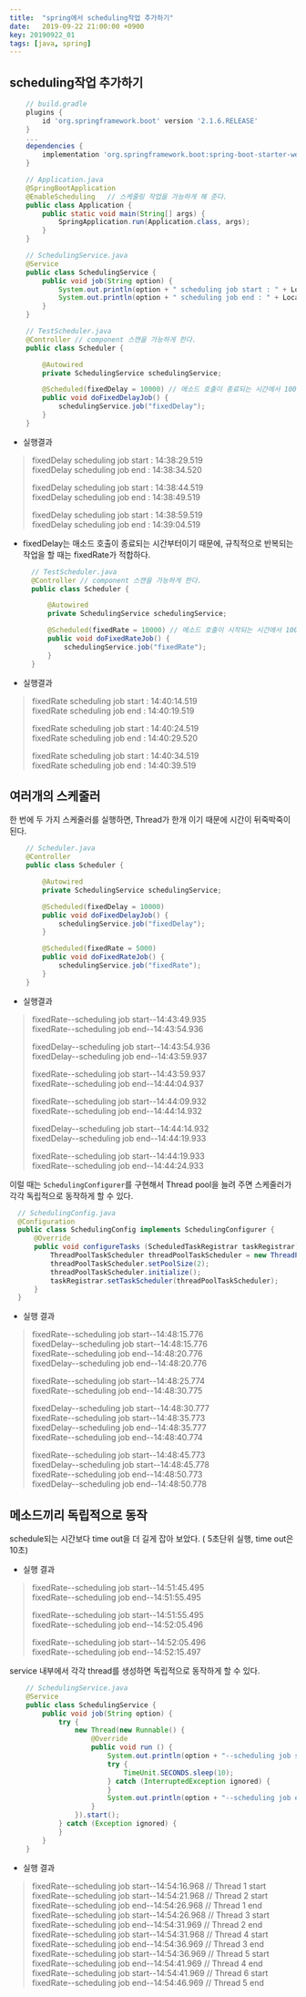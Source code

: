 ```yaml
---
title:  "spring에서 scheduling작업 추가하기"
date:   2019-09-22 21:00:00 +0900
key: 20190922_01
tags: [java, spring]
---
```


## scheduling작업 추가하기

```groovy
    // build.gradle 
    plugins { 
        id 'org.springframework.boot' version '2.1.6.RELEASE' 
    } 
    ...     
    dependencies { 
        implementation 'org.springframework.boot:spring-boot-starter-web' 
    } 
```

```java
    // Application.java 
    @SpringBootApplication 
    @EnableScheduling   // 스케줄링 작업을 가능하게 해 준다. 
    public class Application { 
        public static void main(String[] args) { 
            SpringApplication.run(Application.class, args); 
        } 
    } 
```

```java
    // SchedulingService.java 
    @Service 
    public class SchedulingService { 
        public void job(String option) { 
            System.out.println(option + " scheduling job start : " + LocalTime.now()); 
            System.out.println(option + " scheduling job end : " + LocalTime.now()); 
        } 
    } 
```

```java
    // TestScheduler.java 
    @Controller // component 스캔을 가능하게 한다. 
    public class Scheduler { 

        @Autowired 
        private SchedulingService schedulingService; 

        @Scheduled(fixedDelay = 10000) // 메소드 호출이 종료되는 시간에서 10000ms 이후 재 호출 
        public void doFixedDelayJob() { 
            schedulingService.job("fixedDelay"); 
        } 
    } 
```

-  실행결과  
>    fixedDelay scheduling job start : 14:38:29.519  
>    fixedDelay scheduling job end : 14:38:34.520
>    
>    fixedDelay scheduling job start : 14:38:44.519  
>    fixedDelay scheduling job end : 14:38:49.519
>    
>    fixedDelay scheduling job start : 14:38:59.519  
>    fixedDelay scheduling job end : 14:39:04.519
    
-   fixedDelay는 매소드 호출이 종료되는 시간부터이기 때문에, 규칙적으로 반복되는 작업을 할 때는 fixedRate가 적합하다.
    ```java
      // TestScheduler.java 
      @Controller // component 스캔을 가능하게 한다. 
      public class Scheduler { 
    
          @Autowired 
          private SchedulingService schedulingService; 
    
          @Scheduled(fixedRate = 10000) // 메소드 호출이 시작되는 시간에서 10000ms 이후 재 호출 
          public void doFixedRateJob() { 
              schedulingService.job("fixedRate"); 
          } 
      } 
    ```
    
-   실행결과  
>    fixedRate scheduling job start : 14:40:14.519  
>    fixedRate scheduling job end : 14:40:19.519
>    
>    fixedRate scheduling job start : 14:40:24.519  
>    fixedRate scheduling job end : 14:40:29.520
>    
>    fixedRate scheduling job start : 14:40:34.519  
>    fixedRate scheduling job end : 14:40:39.519
    
## 여러개의 스케줄러

한 번에 두 가지 스케줄러를 실행하면, Thread가 한개 이기 때문에 시간이 뒤죽박죽이 된다.
```java
    // Scheduler.java 
    @Controller 
    public class Scheduler { 

        @Autowired 
        private SchedulingService schedulingService; 

        @Scheduled(fixedDelay = 10000) 
        public void doFixedDelayJob() { 
            schedulingService.job("fixedDelay"); 
        } 

        @Scheduled(fixedRate = 5000) 
        public void doFixedRateJob() { 
            schedulingService.job("fixedRate"); 
        } 
    } 
```

-   실행결과  
>    fixedRate--scheduling job start--14:43:49.935  
>    fixedRate--scheduling job end--14:43:54.936
>    
>    fixedDelay--scheduling job start--14:43:54.936  
>    fixedDelay--scheduling job end--14:43:59.937
>    
>    fixedRate--scheduling job start--14:43:59.937  
>    fixedRate--scheduling job end--14:44:04.937
>    
>    fixedRate--scheduling job start--14:44:09.932  
>    fixedRate--scheduling job end--14:44:14.932
>    
>    fixedDelay--scheduling job start--14:44:14.932  
>    fixedDelay--scheduling job end--14:44:19.933
>    
>    fixedRate--scheduling job start--14:44:19.933  
>    fixedRate--scheduling job end--14:44:24.933  

이럴 때는 `SchedulingConfigurer`를 구현해서 Thread pool을 늘려 주면 스케줄러가 각각 독립적으로 동작하게 할 수 있다.
```java
  // SchedulingConfig.java 
  @Configuration 
  public class SchedulingConfig implements SchedulingConfigurer { 
      @Override 
      public void configureTasks (ScheduledTaskRegistrar taskRegistrar) { 
          ThreadPoolTaskScheduler threadPoolTaskScheduler = new ThreadPoolTaskScheduler(); 
          threadPoolTaskScheduler.setPoolSize(2); 
          threadPoolTaskScheduler.initialize(); 
          taskRegistrar.setTaskScheduler(threadPoolTaskScheduler); 
      } 
  } 
```
    
-   실행 결과  
>    fixedRate--scheduling job start--14:48:15.776  
>    fixedDelay--scheduling job start--14:48:15.776  
>    fixedRate--scheduling job end--14:48:20.776  
>    fixedDelay--scheduling job end--14:48:20.776
>    
>    fixedRate--scheduling job start--14:48:25.774  
>    fixedRate--scheduling job end--14:48:30.775
>    
>    fixedDelay--scheduling job start--14:48:30.777  
>    fixedRate--scheduling job start--14:48:35.773  
>    fixedDelay--scheduling job end--14:48:35.777  
>    fixedRate--scheduling job end--14:48:40.774
>    
>    fixedRate--scheduling job start--14:48:45.773  
>    fixedDelay--scheduling job start--14:48:45.778  
>    fixedRate--scheduling job end--14:48:50.773  
>    fixedDelay--scheduling job end--14:48:50.778

## 메소드끼리 독립적으로 동작

schedule되는 시간보다 time out을 더 길게 잡아 보았다. ( 5초단위 실행, time out은 10초)

-   실행 결과  
>    fixedRate--scheduling job start--14:51:45.495  
>    fixedRate--scheduling job end--14:51:55.495
>    
>    fixedRate--scheduling job start--14:51:55.495  
>    fixedRate--scheduling job end--14:52:05.496
>    
>    fixedRate--scheduling job start--14:52:05.496  
>    fixedRate--scheduling job end--14:52:15.497
    

service 내부에서 각각 thread를 생성하면 독립적으로 동작하게 할 수 있다.
```java
    // SchedulingService.java 
    @Service 
    public class SchedulingService { 
        public void job(String option) { 
            try { 
                new Thread(new Runnable() { 
                    @Override 
                    public void run () { 
                        System.out.println(option + "--scheduling job start--" + LocalTime.now()); 
                        try { 
                            TimeUnit.SECONDS.sleep(10); 
                        } catch (InterruptedException ignored) { 
                        } 
                        System.out.println(option + "--scheduling job end--" + LocalTime.now()); 
                    } 
                }).start(); 
            } catch (Exception ignored) { 
            } 
        } 
    } 
```

-   실행 결과  
>    fixedRate--scheduling job start--14:54:16.968 // Thread 1 start  
>    fixedRate--scheduling job start--14:54:21.968 // Thread 2 start  
>    fixedRate--scheduling job end--14:54:26.968 // Thread 1 end  
>    fixedRate--scheduling job start--14:54:26.968 // Thread 3 start  
>    fixedRate--scheduling job end--14:54:31.969 // Thread 2 end  
>    fixedRate--scheduling job start--14:54:31.968 // Thread 4 start  
>    fixedRate--scheduling job end--14:54:36.969 // Thread 3 end  
>    fixedRate--scheduling job start--14:54:36.969 // Thread 5 start  
>    fixedRate--scheduling job end--14:54:41.969 // Thread 4 end  
>    fixedRate--scheduling job start--14:54:41.969 // Thread 6 start  
>    fixedRate--scheduling job end--14:54:46.969 // Thread 5 end